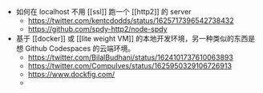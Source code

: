 - 如何在 localhost 不用 [[ssl]] 跑一个 [[http2]] 的 server
	- https://twitter.com/kentcdodds/status/1625717396542738432
	- https://github.com/spdy-http2/node-spdy
- 基于 [[docker]] 或 [[lite weight VM]] 的本地开发环境，另一种类似的东西是想 Github Codespaces 的云端环境。
	- https://twitter.com/BilalBudhani/status/1624101737610063893
	- https://twitter.com/CompuIves/status/1625950329106726913
	- https://www.dockfig.com/
	-